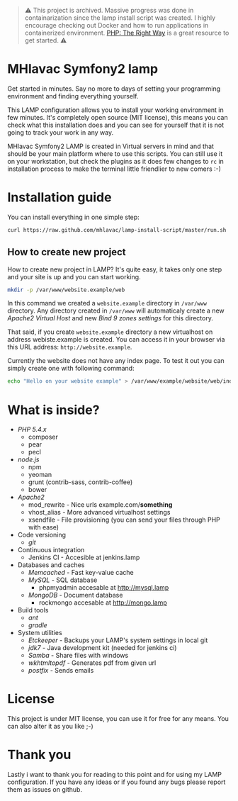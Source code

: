 > ⚠️ This project is archived. Massive progress was done in containarization since the lamp install script was created. I highly encourage checking out Docker and how to run applications in containerized environment. [PHP: The Right Way](https://phptherightway.com/#docker_title) is a great resource to get started. ⚠️

MHlavac Symfony2 lamp
=====================

Get started in minutes. Say no more to days of setting your programming environment and finding everything yourself.

This LAMP configuration allows you to install your working environment in few minutes. It's completely open source (MIT license), this means you can check what this
installation does and you can see for yourself that it is not going to track your work in any way.

MHlavac Symfony2 LAMP is created in Virtual servers in mind and that should be your main platform where to use this scripts. You can still use it on your workstation,
but check the plugins as it does few changes to `rc` in installation process to make the terminal little friendlier to new comers :-)

Installation guide
==================

You can install everything in one simple step:

``` sh
curl https://raw.github.com/mhlavac/lamp-install-script/master/run.sh | sudo sh
```

How to create new project
-------------------------

How to create new project in LAMP? It's quite easy, it takes only one step and your site is up and you can start working.

``` sh
mkdir -p /var/www/website.example/web
```

In this command we created a `website.example` directory in `/var/www` directory. Any directory created in `/var/www` will automaticaly
create a new *Apache2 Virtual Host* and new *Bind 9 zones settings* for this directory.

That said, if you create `website.example` directory a new virtualhost on address webiste.example is created. You can access it in your browser
via this URL address: `http://website.example`.

Currently the website does not have any index page. To test it out you can simply create one with following command:

``` sh
echo "Hello on your website example" > /var/www/example/website/web/index.html
```

What is inside?
===============

* *PHP 5.4.x*
    * composer
    * pear
    * pecl
* *node.js*
    * npm
    * yeoman
    * grunt (contrib-sass, contrib-coffee)
    * bower
* *Apache2*
    * mod_rewrite - Nice urls example.com/<strong>something</strong>
    * vhost_alias - More advanced virtualhost settings
    * xsendfile - File provisioning (you can send your files through PHP with ease)
* Code versioning
    * *git*
* Continuous integration
    * Jenkins CI - Accesible at jenkins.lamp
* Databases and caches
    * *Memcached* - Fast key-value cache
    * *MySQL* - SQL database
        * phpmyadmin accesable at http://mysql.lamp
    * *MongoDB* - Document database
        * rockmongo accesable at http://mongo.lamp
* Build tools
    * *ant*
    * *gradle*
* System utilities
    * *Etckeeper* - Backups your LAMP's system settings in local git
    * *jdk7* - Java development kit (needed for jenkins ci)
    * *Samba* - Share files with windows
    * *wkhtmltopdf* - Generates pdf from given url
    * *postfix* - Sends emails

License
=======

This project is under MIT license, you can use it for free for any means. You can also alter it as you like ;-)

Thank you
=========

Lastly i want to thank you for reading to this point and for using my LAMP configuration. If you have any ideas or if you found any bugs please report
them as issues on github.
